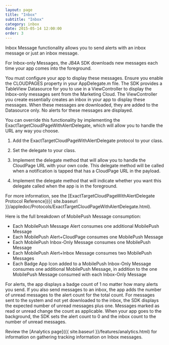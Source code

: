 ```yaml
---
layout: page
title: "Inbox"
subtitle: "Inbox"
category: inbox
date: 2015-05-14 12:00:00
order: 3
---
```

Inbox Message functionality allows you to send alerts with an inbox message or just an inbox message.

For Inbox-only Messages, the JB4A SDK downloads new messages each time your app comes into the foreground.

You must configure your app to display these messages. Ensure you enable the CLOUDPAGES property in your AppDelegate.m file. The SDK provides a TableView Datasource for you to use in a ViewController to display the Inbox-only messages sent from the Marketing Cloud. The ViewController you create essentially creates an inbox in your app to display these messages.  When these messages are downloaded, they are added to the Datasource only.  No alerts for these messages are displayed.

<script src="https://gist.github.com/sfmc-mobilepushsdk/3baee2f078072a8331146577230dd709.js"></script>

<div id="CPDelegate">You can override this functionality by implementing the ExactTargetCloudPageWithAlertDelegate, which will allow you to handle the URL any way you choose.</div>

1.	Add the ExactTargetCloudPageWithAlertDelegate protocol to your class.

	<script src="https://gist.github.com/sfmc-mobilepushsdk/f582cc17d22723d590c28c706a42e7d1.js"></script>

1. Set the delegate to your class.

    <script src="https://gist.github.com/sfmc-mobilepushsdk/e3df64163d067f3b559b84c057b82499.js"></script>

1.	Implement the delegate method that will allow you to handle the CloudPage URL with your own code.  This delegate method will be called when a notification is tapped that has a CloudPage URL in the payload.

	<script src="https://gist.github.com/sfmc-mobilepushsdk/a8a1922c436db0224038c9e337dc8a99.js"></script>

1.  Implement the delegate method that will indicate whether you want this delegate called when the app is in the foreground.

	<script src="https://gist.github.com/sfmc-mobilepushsdk/74ca87449cf6e782a8ddbb3ebaea3586.js"></script>

For more information, see the [ExactTargetCloudPageWithAlertDelegate Protocol Reference]({{ site.baseurl }}/appledoc/Protocols/ExactTargetCloudPageWithAlertDelegate.html).

Here is the full breakdown of MobilePush Message consumption:

* Each MobilePush Message Alert consumes one additional MobilePush Message
* Each MobilePush Alert+CloudPage consumes one MobilePush Message
* Each MobilePush Inbox-Only Message consumes one MobilePush Message
* Each MobilePush Alert+Inbox Message consumes two MobilePush Messages
* Each Badge App Icon added to a MobilePush Inbox-Only Message consumes one additional MobilePush Message, in addition to the one MobilePush Message consumed with each Inbox-Only Message

For alerts, the app displays a badge count of 1 no matter how many alerts you send. If you also send messages to an inbox, the app adds the number of unread messages to the alert count for the total count. For messages sent to the system and not yet downloaded to the inbox, the SDK displays the expected number of unread messages plus one. Messages marked as read or unread change the count as applicable. When your app goes to the background, the SDK sets the alert count to 0 and the inbox count to the number of unread messages.

Review the [Analytics page]({{ site.baseurl }}/features/analytics.html) for information on gathering tracking information on Inbox messages.
